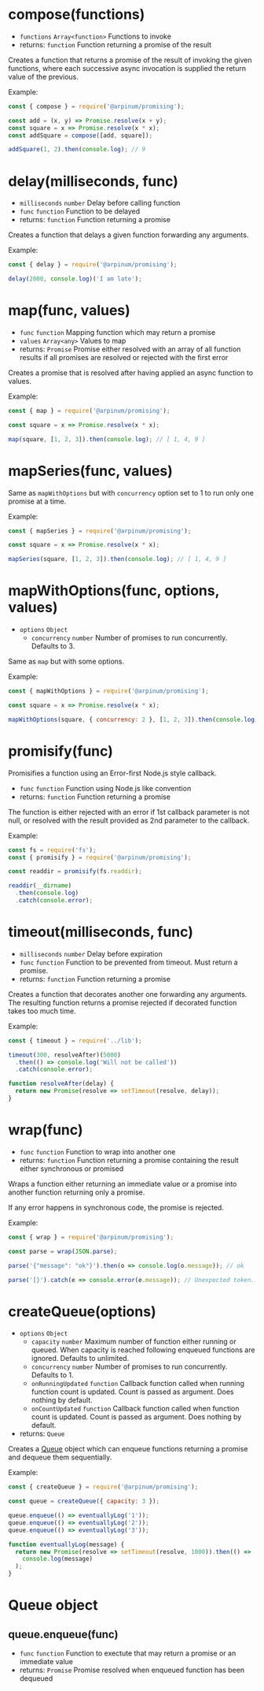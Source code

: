 # compose(functions)

* `functions` `Array<function>` Functions to invoke
* returns: `function` Function returning a promise of the result

Creates a function that returns a promise of the result of invoking the given functions, where each successive async invocation is supplied the return value of the previous.

Example:

```javascript
const { compose } = require('@arpinum/promising');

const add = (x, y) => Promise.resolve(x + y);
const square = x => Promise.resolve(x * x);
const addSquare = compose([add, square]);

addSquare(1, 2).then(console.log); // 9
```

# delay(milliseconds, func)

* `milliseconds` `number` Delay before calling function
* `func` `function` Function to be delayed
* returns: `function` Function returning a promise

Creates a function that delays a given function forwarding any arguments.

Example:

```javascript
const { delay } = require('@arpinum/promising');

delay(2000, console.log)('I am late');
```

# map(func, values)

* `func` `function` Mapping function which may return a promise
* `values` `Array<any>` Values to map
* returns: `Promise` Promise either resolved with an array of all function results if all promises are resolved or rejected with the first error

Creates a promise that is resolved after having applied an async function to values.

Example:

```javascript
const { map } = require('@arpinum/promising');

const square = x => Promise.resolve(x * x);

map(square, [1, 2, 3]).then(console.log); // [ 1, 4, 9 ]
```

# mapSeries(func, values)

Same as `mapWithOptions` but with `concurrency` option set to 1 to run only one promise at a time.

Example:

```javascript
const { mapSeries } = require('@arpinum/promising');

const square = x => Promise.resolve(x * x);

mapSeries(square, [1, 2, 3]).then(console.log); // [ 1, 4, 9 ]
```

# mapWithOptions(func, options, values)

* `options` `Object`
  * `concurrency` `number` Number of promises to run concurrently. Defaults to 3.

Same as `map` but with some options.

Example:

```javascript
const { mapWithOptions } = require('@arpinum/promising');

const square = x => Promise.resolve(x * x);

mapWithOptions(square, { concurrency: 2 }, [1, 2, 3]).then(console.log); // [ 1, 4, 9 ]
```

# promisify(func)

Promisifies a function using an Error-first Node.js style callback.

* `func` `function` Function using Node.js like convention
* returns: `function` Function returning a promise

The function is either rejected with an error if 1st callback parameter is not null, or resolved with the result provided as 2nd parameter to the callback.

Example:

```javascript
const fs = require('fs');
const { promisify } = require('@arpinum/promising');

const readdir = promisify(fs.readdir);

readdir(__dirname)
  .then(console.log)
  .catch(console.error);
```

# timeout(milliseconds, func)

* `milliseconds` `number` Delay before expiration
* `func` `function` Function to be prevented from timeout. Must return a promise.
* returns: `function` Function returning a promise

Creates a function that decorates another one forwarding any arguments. The resulting function returns a promise rejected if decorated function takes too much time.

Example:

```javascript
const { timeout } = require('../lib');

timeout(300, resolveAfter)(5000)
  .then(() => console.log('Will not be called'))
  .catch(console.error);

function resolveAfter(delay) {
  return new Promise(resolve => setTimeout(resolve, delay));
}
```

# wrap(func)

* `func` `function` Function to wrap into another one
* returns: `function` Function returning a promise containing the result either synchronous or promised

Wraps a function either returning an immediate value or a promise into another function returning only a promise.

If any error happens in synchronous code, the promise is rejected.

Example:

```javascript
const { wrap } = require('@arpinum/promising');

const parse = wrap(JSON.parse);

parse('{"message": "ok"}').then(o => console.log(o.message)); // ok

parse('[}').catch(e => console.error(e.message)); // Unexpected token...
```

# createQueue(options)

* `options` `Object`
  * `capacity` `number` Maximum number of function either running or queued. When capacity is reached following enqueued functions are ignored. Defaults to unlimited.
  * `concurrency` `number` Number of promises to run concurrently. Defaults to 1.
  * `onRunningUpdated` `function` Callback function called when running function count is updated. Count is passed as argument. Does nothing by default.
  * `onCountUpdated` `function` Callback function called when function count is updated. Count is passed as argument. Does nothing by default.
* returns: `Queue`

Creates a [Queue](#queue-object) object which can enqueue functions returning a promise and dequeue them sequentially.

Example:

```javascript
const { createQueue } = require('@arpinum/promising');

const queue = createQueue({ capacity: 3 });

queue.enqueue(() => eventuallyLog('1'));
queue.enqueue(() => eventuallyLog('2'));
queue.enqueue(() => eventuallyLog('3'));

function eventuallyLog(message) {
  return new Promise(resolve => setTimeout(resolve, 1000)).then(() =>
    console.log(message)
  );
}
```

# Queue object

## queue.enqueue(func)

* `func` `function` Function to exectute that may return a promise or an immediate value
* returns: `Promise` Promise resolved when enqueued function has been dequeued
